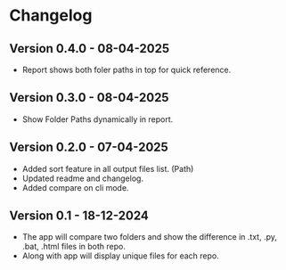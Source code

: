 # Changelog
## Version 0.4.0 - 08-04-2025
- Report shows both foler paths in top for quick reference.
## Version 0.3.0 - 08-04-2025
- Show Folder Paths dynamically in report.
## Version 0.2.0 - 07-04-2025
- Added sort feature in all output files list. (Path)
- Updated readme and changelog.
- Added compare on cli mode.
## Version 0.1 - 18-12-2024
- The app will compare two folders and show the difference in .txt, .py, .bat, .html files in both repo.
- Along with app will display unique files for each repo.